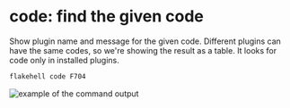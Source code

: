 # **code**: find the given code

Show plugin name and message for the given code. Different plugins can have the same codes, so we're showing the result as a table. It looks for code only in installed plugins.

```bash
flakehell code F704
```

![example of the command output](../../assets/code.png)
